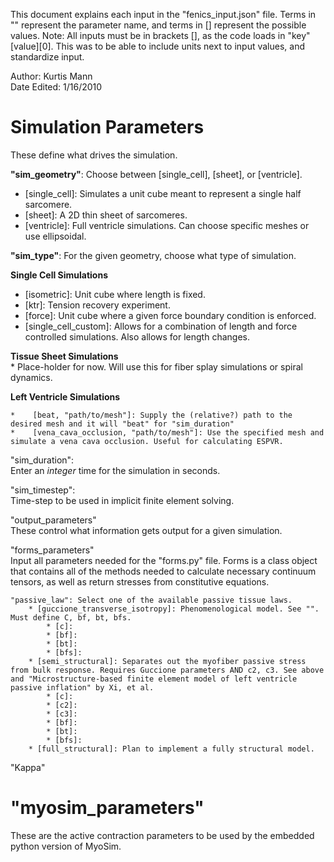 This document explains each input in the "fenics_input.json" file. Terms in "" represent the parameter name, and terms in [] represent the possible values.
Note: All inputs must be in brackets [], as the code loads in "key"[value][0]. This was to be able to include units next to input values, and standardize input.

Author: Kurtis Mann  
Date Edited: 1/16/2010  


<h1>Simulation Parameters</h1>  
These define what drives the simulation.  

**"sim_geometry"**: Choose between [single_cell], [sheet], or [ventricle].  
* [single_cell]: Simulates a unit cube meant to represent a single half sarcomere.  
* [sheet]: A 2D thin sheet of sarcomeres.  
* [ventricle]: Full ventricle simulations. Can choose specific meshes or use ellipsoidal.  

**"sim_type"**: For the given geometry, choose what type of simulation.  
  
**Single Cell Simulations**  
    
 * [isometric]: Unit cube where length is fixed.  
 * [ktr]: Tension recovery experiment.  
 * [force]: Unit cube where a given force boundary condition is enforced.  
 * [single_cell_custom]: Allows for a combination of length and force controlled simulations. Also allows for length changes.  

**Tissue Sheet Simulations**  
    *    Place-holder for now. Will use this for fiber splay simulations or spiral dynamics.  
  
**Left Ventricle Simulations**  
      
    *    [beat, "path/to/mesh"]: Supply the (relative?) path to the desired mesh and it will "beat" for "sim_duration"  
    *    [vena_cava_occlusion, "path/to/mesh"]: Use the specified mesh and simulate a vena cava occlusion. Useful for calculating ESPVR.  
  
"sim_duration":    
Enter an *integer* time for the simulation in seconds.  
  
"sim_timestep":  
Time-step to be used in implicit finite element solving.  

"output_parameters"  
These control what information gets output for a given simulation.  

"forms_parameters"  
Input all parameters needed for the "forms.py" file. Forms is a class object that contains all of the methods needed to calculate necessary continuum tensors, as well as return stresses from constitutive equations.  

    "passive_law": Select one of the available passive tissue laws.  
        * [guccione_transverse_isotropy]: Phenomenological model. See "". Must define C, bf, bt, bfs.  
            * [c]:  
            * [bf]:  
            * [bt]:  
            * [bfs]:  
        * [semi_structural]: Separates out the myofiber passive stress from bulk response. Requires Guccione parameters AND c2, c3. See above and "Microstructure-based finite element model of left ventricle passive inflation" by Xi, et al.  
            * [c]:  
            * [c2]:  
            * [c3]:  
            * [bf]:  
            * [bt]:  
            * [bfs]:  
        * [full_structural]: Plan to implement a fully structural model.  

  "Kappa"

<h1>"myosim_parameters"</h1>  
These are the active contraction parameters to be used by the embedded python version of MyoSim.  
